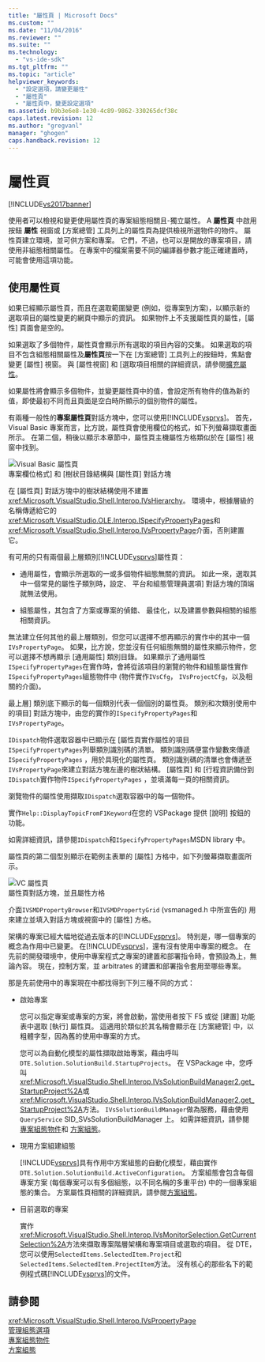 ```yaml
---
title: "屬性頁 | Microsoft Docs"
ms.custom: ""
ms.date: "11/04/2016"
ms.reviewer: ""
ms.suite: ""
ms.technology: 
  - "vs-ide-sdk"
ms.tgt_pltfrm: ""
ms.topic: "article"
helpviewer_keywords: 
  - "設定選項，請變更屬性"
  - "屬性頁"
  - "屬性頁中，變更設定選項"
ms.assetid: b9b3e6e8-1e30-4c89-9862-330265dcf38c
caps.latest.revision: 12
ms.author: "gregvanl"
manager: "ghogen"
caps.handback.revision: 12
---
```

# 屬性頁
[!INCLUDE[vs2017banner](../../code-quality/includes/vs2017banner.md)]

使用者可以檢視和變更使用屬性頁的專案組態相關且\-獨立屬性。  A **屬性頁** 中啟用按鈕 **屬性** 視窗或 \[方案總管\] 工具列上的屬性頁為提供檢視所選物件的物件。  屬性頁建立環境，並可供方案和專案。  它們，不過，也可以是開放的專案項目，請使用非組態相關屬性。  在專案中的檔案需要不同的編譯器參數才能正確建置時，可能會使用這項功能。  
  
## 使用屬性頁  
 如果已經顯示屬性頁，而且在選取範圍變更 \(例如，從專案到方案\)，以顯示新的選取項目的屬性變更的網頁中顯示的資訊。  如果物件上不支援屬性頁的屬性，\[屬性\] 頁面會是空的。  
  
 如果選取了多個物件，屬性頁會顯示所有選取的項目內容的交集。  如果選取的項目不包含組態相關屬性及**屬性頁**按一下在 \[方案總管\] 工具列上的按鈕時，焦點會變更 \[屬性\] 視窗。  與 \[屬性視窗\] 和 \[選取項目相關的詳細資訊，請參閱[擴充屬性](../../extensibility/internals/extending-properties.md)。  
  
 如果屬性將會顯示多個物件，並變更屬性頁中的值，會設定所有物件的值為新的值，即使最初不同而且頁面是空白時所顯示的個別物件的屬性。  
  
 有兩種一般性的**專案屬性頁**對話方塊中，您可以使用[!INCLUDE[vsprvs](../../code-quality/includes/vsprvs_md.md)]。  首先，Visual Basic 專案而言，比方說，屬性頁會使用欄位的格式，如下列螢幕擷取畫面所示。  在第二個，稍後以顯示本章節中，屬性頁主機屬性方格類似於在 \[屬性\] 視窗中找到。  
  
 ![Visual Basic 屬性頁](~/docs/extensibility/internals/media/vsvbproppages.gif "vsVBPropPages")  
專案欄位格式\] 和 \[樹狀目錄結構與 \[屬性頁\] 對話方塊  
  
 在 \[屬性頁\] 對話方塊中的樹狀結構使用不建置<xref:Microsoft.VisualStudio.Shell.Interop.IVsHierarchy>。  環境中，根據層級的名稱傳遞給它的<xref:Microsoft.VisualStudio.OLE.Interop.ISpecifyPropertyPages>和<xref:Microsoft.VisualStudio.Shell.Interop.IVsPropertyPage>介面，否則建置它。  
  
 有可用的只有兩個最上層類別[!INCLUDE[vsprvs](../../code-quality/includes/vsprvs_md.md)]屬性頁：  
  
-   通用屬性，會顯示所選取的一或多個物件組態無關的資訊。  如此一來，選取其中一個常見的屬性子類別時，設定、 平台和組態管理員選項\] 對話方塊的頂端就無法使用。  
  
-   組態屬性，其包含了方案或專案的偵錯、 最佳化，以及建置參數與相關的組態相關資訊。  
  
 無法建立任何其他的最上層類別，但您可以選擇不想再顯示的實作中的其中一個`IVsPropertyPage`。  如果，比方說，您並沒有任何組態無關的屬性來顯示物件，您可以選擇不想再顯示 \[通用屬性\] 類別目錄。  如果顯示了通用屬性`ISpecifyPropertyPages`在實作時，會將從該項目的瀏覽的物件和組態屬性實作`ISpecifyPropertyPages`組態物件中 \(物件實作`IVsCfg`， `IVsProjectCfg`，以及相關的介面\)。  
  
 最上層\] 類別底下顯示的每一個類別代表一個個別的屬性頁。  類別和次類別使用中的項目\] 對話方塊中，由您的實作的`ISpecifyPropertyPages`和`IVsPropertyPage`。  
  
 `IDispatch`物件選取容器中已顯示在 \[屬性頁實作屬性的項目`ISpecifyPropertyPages`列舉類別識別碼的清單。  類別識別碼便當作變數來傳遞`ISpecifyPropertyPages` ，用於具現化的屬性頁。  類別識別碼的清單也會傳遞至`IVsPropertyPage`來建立對話方塊左邊的樹狀結構。  \[屬性頁\] 和 \[行程資訊備份到`IDispatch`實作物件`ISpecifyPropertyPages` ，並填滿每一頁的相關資訊。  
  
 瀏覽物件的屬性使用擷取`IDispatch`選取容器中的每一個物件。  
  
 實作`Help::DisplayTopicFromF1Keyword`在您的 VSPackage 提供 \[說明\] 按鈕的功能。  
  
 如需詳細資訊，請參閱`IDispatch`和`ISpecifyPropertyPages`MSDN library 中。  
  
 屬性頁的第二個型別顯示在範例主表單的 \[屬性\] 方格中，如下列螢幕擷取畫面所示。  
  
 ![VC 屬性頁](~/docs/extensibility/internals/media/vsvcproppages.gif "vsVCPropPages")  
屬性頁對話方塊，並且屬性方格  
  
 介面`IVSMDPropertyBrowser`和`IVSMDPropertyGrid` \(vsmanaged.h 中所宣告的\) 用來建立並填入對話方塊或視窗中的 \[屬性\] 方格。  
  
 架構的專案已經大幅地從過去版本的[!INCLUDE[vsprvs](../../code-quality/includes/vsprvs_md.md)]。  特別是，哪一個專案的概念為作用中已變更。  在[!INCLUDE[vsprvs](../../code-quality/includes/vsprvs_md.md)]，還有沒有使用中專案的概念。  在先前的開發環境中，使用中專案程式之專案的建置和部署指令時，會預設為上，無論內容。  現在，控制方案，並 arbitrates 的建置和部署指令套用至哪些專案。  
  
 那是先前使用中的專案現在中都找得到下列三種不同的方式：  
  
-   啟始專案  
  
     您可以指定專案或專案的方案，將會啟動，當使用者按下 F5 或從 \[建置\] 功能表中選取 \[執行\] 屬性頁。  這適用於類似於其名稱會顯示在 \[方案總管\] 中，以粗體字型，因為舊的使用中專案的方式。  
  
     您可以為自動化模型的屬性擷取啟始專案，藉由呼叫`DTE.Solution.SolutionBuild.StartupProjects`。  在 VSPackage 中，您呼叫<xref:Microsoft.VisualStudio.Shell.Interop.IVsSolutionBuildManager2.get_StartupProject%2A>或<xref:Microsoft.VisualStudio.Shell.Interop.IVsSolutionBuildManager2.get_StartupProject%2A>方法。  `IVsSolutionBuildManager`做為服務，藉由使用`QueryService` SID\_SVsSolutionBuildManager 上。  如需詳細資訊，請參閱 [專案組態物件](../../extensibility/internals/project-configuration-object.md)和 [方案組態](../../extensibility/internals/solution-configuration.md)。  
  
-   現用方案組建組態  
  
     [!INCLUDE[vsprvs](../../code-quality/includes/vsprvs_md.md)]具有作用中方案組態的自動化模型，藉由實作`DTE.Solution.SolutionBuild.ActiveConfiguration`。  方案組態會包含每個專案方案 \(每個專案可以有多個組態，以不同名稱的多重平台\) 中的一個專案組態的集合。  方案屬性頁相關的詳細資訊，請參閱[方案組態](../../extensibility/internals/solution-configuration.md)。  
  
-   目前選取的專案  
  
     實作<xref:Microsoft.VisualStudio.Shell.Interop.IVsMonitorSelection.GetCurrentSelection%2A>方法來擷取專案階層架構和專案項目或選取的項目。  從 DTE，您可以使用`SelectedItems.SelectedItem.Project`和`SelectedItems.SelectedItem.ProjectItem`方法。  沒有核心的那些名下的範例程式碼[!INCLUDE[vsprvs](../../code-quality/includes/vsprvs_md.md)]的文件。  
  
## 請參閱  
 <xref:Microsoft.VisualStudio.Shell.Interop.IVsPropertyPage>   
 [管理組態選項](../../extensibility/internals/managing-configuration-options.md)   
 [專案組態物件](../../extensibility/internals/project-configuration-object.md)   
 [方案組態](../../extensibility/internals/solution-configuration.md)
